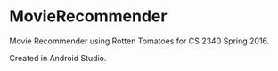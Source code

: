 # MovieRecommender
Movie Recommender using Rotten Tomatoes for CS 2340 Spring 2016.

Created in Android Studio.
